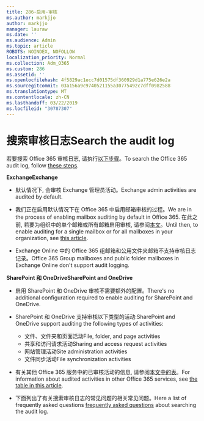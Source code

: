 ```yaml
---
title: 286-启用-审核
ms.author: markjjo
author: markjjo
manager: lauraw
ms.date: ''
ms.audience: Admin
ms.topic: article
ROBOTS: NOINDEX, NOFOLLOW
localization_priority: Normal
ms.collection: Adm_O365
ms.custom: 286
ms.assetid: ''
ms.openlocfilehash: 4f5829ac1ecc7d01575df360929d1a775e626e2a
ms.sourcegitcommit: 03a156a9c9740521155a30775492c7dff0982588
ms.translationtype: MT
ms.contentlocale: zh-CN
ms.lasthandoff: 03/22/2019
ms.locfileid: "30787307"
---
```

# <a name="search-the-audit-log"></a><span data-ttu-id="afcd7-102">搜索审核日志</span><span class="sxs-lookup"><span data-stu-id="afcd7-102">Search the audit log</span></span>

<span data-ttu-id="afcd7-103">若要搜索 Office 365 审核日志, 请执行[以下步骤](https://docs.microsoft.com/office365/securitycompliance/search-the-audit-log-in-security-and-compliance#search-the-audit-log)。</span><span class="sxs-lookup"><span data-stu-id="afcd7-103">To search the Office 365 audit log, follow [these steps](https://docs.microsoft.com/office365/securitycompliance/search-the-audit-log-in-security-and-compliance#search-the-audit-log).</span></span> 

<span data-ttu-id="afcd7-104">**Exchange**</span><span class="sxs-lookup"><span data-stu-id="afcd7-104">**Exchange**</span></span>

- <span data-ttu-id="afcd7-105">默认情况下, 会审核 Exchange 管理员活动。</span><span class="sxs-lookup"><span data-stu-id="afcd7-105">Exchange admin activities are audited by default.</span></span>

- <span data-ttu-id="afcd7-106">我们正在启用默认情况下在 Office 365 中启用邮箱审核的过程。</span><span class="sxs-lookup"><span data-stu-id="afcd7-106">We are in the process of enabling mailbox auditing by default in Office 365.</span></span> <span data-ttu-id="afcd7-107">在此之前, 若要为组织中的单个邮箱或所有邮箱启用审核, 请参阅[本文](https://docs.microsoft.com/office365/securitycompliance/enable-mailbox-auditing)。</span><span class="sxs-lookup"><span data-stu-id="afcd7-107">Until then, to enable auditing for a single mailbox or for all mailboxes in your organization, see  [this article](https://docs.microsoft.com/office365/securitycompliance/enable-mailbox-auditing).</span></span>

- <span data-ttu-id="afcd7-108">Exchange Online 中的 Office 365 组邮箱和公用文件夹邮箱不支持审核日志记录。</span><span class="sxs-lookup"><span data-stu-id="afcd7-108">Office 365 Group mailboxes and public folder mailboxes in Exchange Online don't support audit logging.</span></span>

<span data-ttu-id="afcd7-109">**SharePoint 和 OneDrive**</span><span class="sxs-lookup"><span data-stu-id="afcd7-109">**SharePoint and OneDrive**</span></span>

- <span data-ttu-id="afcd7-110">启用 SharePoint 和 OneDrive 审核不需要额外的配置。</span><span class="sxs-lookup"><span data-stu-id="afcd7-110">There's no additional configuration required to enable auditing for SharePoint and OneDrive.</span></span>

- <span data-ttu-id="afcd7-111">SharePoint 和 OneDrive 支持审核以下类型的活动:</span><span class="sxs-lookup"><span data-stu-id="afcd7-111">SharePoint and OneDrive support auditing the following types of activities:</span></span> 

    - <span data-ttu-id="afcd7-112">文件、文件夹和页面活动</span><span class="sxs-lookup"><span data-stu-id="afcd7-112">File, folder, and page activities</span></span>
    - <span data-ttu-id="afcd7-113">共享和访问请求活动</span><span class="sxs-lookup"><span data-stu-id="afcd7-113">Sharing and access request activities</span></span>
    - <span data-ttu-id="afcd7-114">网站管理活动</span><span class="sxs-lookup"><span data-stu-id="afcd7-114">Site administration activities</span></span>
    - <span data-ttu-id="afcd7-115">文件同步活动</span><span class="sxs-lookup"><span data-stu-id="afcd7-115">File synchronization activities</span></span>

- <span data-ttu-id="afcd7-116">有关其他 Office 365 服务中的已审核活动的信息, 请参阅[本文中的表](https://docs.microsoft.com/office365/securitycompliance/search-the-audit-log-in-security-and-compliance#audited-activities)。</span><span class="sxs-lookup"><span data-stu-id="afcd7-116">For information about audited activities in other Office 365 services, see  [the table in this article](https://docs.microsoft.com/office365/securitycompliance/search-the-audit-log-in-security-and-compliance#audited-activities).</span></span>

- <span data-ttu-id="afcd7-117">下面列出了有关搜索审核日志[](https://docs.microsoft.com/office365/securitycompliance/search-the-audit-log-in-security-and-compliance#frequently-asked-questions)的常见问题的相关常见问题。</span><span class="sxs-lookup"><span data-stu-id="afcd7-117">Here a list of frequently asked questions [frequently asked questions](https://docs.microsoft.com/office365/securitycompliance/search-the-audit-log-in-security-and-compliance#frequently-asked-questions) about searching the audit log.</span></span>